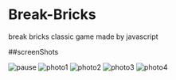 # Break-Bricks
break bricks classic game made by javascript

##screenShots

![pause](https://user-images.githubusercontent.com/40776441/73707333-02c30d00-4704-11ea-9a8a-59f26f22fc22.jpg)
![photo1](https://user-images.githubusercontent.com/40776441/73707334-02c30d00-4704-11ea-8124-acb503e3c376.jpg)
![photo2](https://user-images.githubusercontent.com/40776441/73707336-02c30d00-4704-11ea-99c8-26648ff67d41.jpg)
![photo3](https://user-images.githubusercontent.com/40776441/73707338-035ba380-4704-11ea-874b-e2e8b3fd722d.jpg)
![photo4](https://user-images.githubusercontent.com/40776441/73707339-035ba380-4704-11ea-98ca-8c2d7f20a762.jpg)

